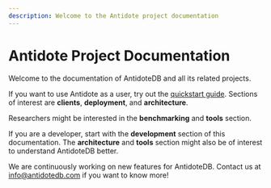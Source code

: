 ```yaml
---
description: Welcome to the Antidote project documentation
---
```


# Antidote Project Documentation

Welcome to the documentation of AntidoteDB and all its related projects.

If you want to use Antidote as a user, try out the [quickstart guide](quickstart.md).
Sections of interest are **clients**, **deployment**, and **architecture**.

Researchers might be interested in the **benchmarking** and **tools** section.

If you are a developer, start with the **development** section of this documentation.
The **architecture** and **tools** section might also be of interest to understand AntidoteDB better.

We are continuously working on new features for AntidoteDB. 
Contact us at [info@antidotedb.com](mailto:info@antidotedb.com) if you want to know more!

